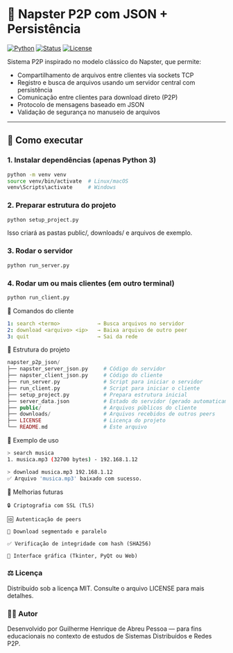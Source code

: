 # 🔗 Napster P2P com JSON + Persistência

[![Python](https://img.shields.io/badge/Python-3.7+-blue?logo=python)](https://www.python.org/)
[![Status](https://img.shields.io/badge/status-em%20desenvolvimento-yellow)]()
[![License](https://img.shields.io/badge/license-MIT-green)]()

Sistema P2P inspirado no modelo clássico do Napster, que permite:

- Compartilhamento de arquivos entre clientes via sockets TCP
- Registro e busca de arquivos usando um servidor central com persistência
- Comunicação entre clientes para download direto (P2P)
- Protocolo de mensagens baseado em JSON
- Validação de segurança no manuseio de arquivos

---

## 🚀 Como executar

### 1. Instalar dependências (apenas Python 3)

```bash
python -m venv venv
source venv/bin/activate  # Linux/macOS
venv\Scripts\activate     # Windows
```

### 2. Preparar estrutura do projeto
```bash
python setup_project.py
```
Isso criará as pastas public/, downloads/ e arquivos de exemplo.

### 3. Rodar o servidor
```bash
python run_server.py
```

### 4. Rodar um ou mais clientes (em outro terminal)
```bash
python run_client.py
```

💬 Comandos do cliente
```yaml
1: search <termo>            → Busca arquivos no servidor
2: download <arquivo> <ip>   → Baixa arquivo de outro peer
3: quit                      → Sai da rede
```

📁 Estrutura do projeto
```php
napster_p2p_json/
├── napster_server_json.py     # Código do servidor
├── napster_client_json.py     # Código do cliente
├── run_server.py              # Script para iniciar o servidor
├── run_client.py              # Script para iniciar o cliente
├── setup_project.py           # Prepara estrutura inicial
├── server_data.json           # Estado do servidor (gerado automaticamente)
├── public/                    # Arquivos públicos do cliente
├── downloads/                 # Arquivos recebidos de outros peers
├── LICENSE                    # Licença do projeto
└── README.md                  # Este arquivo
```

🧪 Exemplo de uso
```bash
> search musica
1. musica.mp3 (32700 bytes) - 192.168.1.12

> download musica.mp3 192.168.1.12
✅ Arquivo 'musica.mp3' baixado com sucesso.
```
📌 Melhorias futuras
```
🔒 Criptografia com SSL (TLS)

🆔 Autenticação de peers

📡 Download segmentado e paralelo

✅ Verificação de integridade com hash (SHA256)

🎨 Interface gráfica (Tkinter, PyQt ou Web)
```

### ⚖️ Licença
Distribuído sob a licença MIT. Consulte o arquivo LICENSE para mais detalhes.

### 👨‍💻 Autor
Desenvolvido por Guilherme Henrique de Abreu Pessoa — para fins educacionais no contexto de estudos de Sistemas Distribuídos e Redes P2P.
